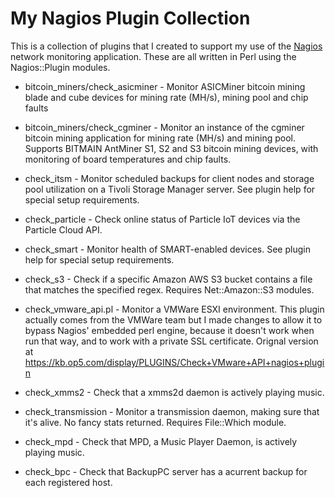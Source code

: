 My Nagios Plugin Collection
===========================

This is a collection of plugins that I created to support my use of the [Nagios](http://www.nagios.com) network monitoring application.  These are all written in Perl using the Nagios::Plugin modules.

+ bitcoin_miners/check_asicminer - Monitor ASICMiner bitcoin mining blade and cube devices for mining rate (MH/s), mining pool and chip faults

+ bitcoin_miners/check_cgminer - Monitor an instance of the cgminer bitcoin mining application for mining rate (MH/s) and mining pool.  Supports BITMAIN AntMiner S1, S2 and S3 bitcoin mining devices, with monitoring of board temperatures and chip faults.

+ check_itsm - Monitor scheduled backups for client nodes and storage pool utilization on a Tivoli Storage Manager server.  See plugin help for special setup requirements.

+ check_particle - Check online status of Particle IoT devices via the Particle Cloud API.

+ check_smart - Monitor health of SMART-enabled devices.  See plugin help for special setup requirements.

+ check_s3 - Check if a specific Amazon AWS S3 bucket contains a file that matches the specified regex.  Requires Net::Amazon::S3 modules.

+ check_vmware_api.pl - Monitor a VMWare ESXI environment.  This plugin actually comes from the VMWare team but I made changes to allow it to bypass Nagios' embedded perl engine, because it doesn't work when run that way, and to work with a private SSL certificate. Orignal version at https://kb.op5.com/display/PLUGINS/Check+VMware+API+nagios+plugin

+ check_xmms2 - Check that a xmms2d daemon is actively playing music.

+ check_transmission - Monitor a transmission daemon, making sure that it's alive.  No fancy stats returned.  Requires File::Which module.

+ check_mpd - Check that MPD, a Music Player Daemon, is actively playing music.

+ check_bpc - Check that BackupPC server has a acurrent backup for each registered host.
